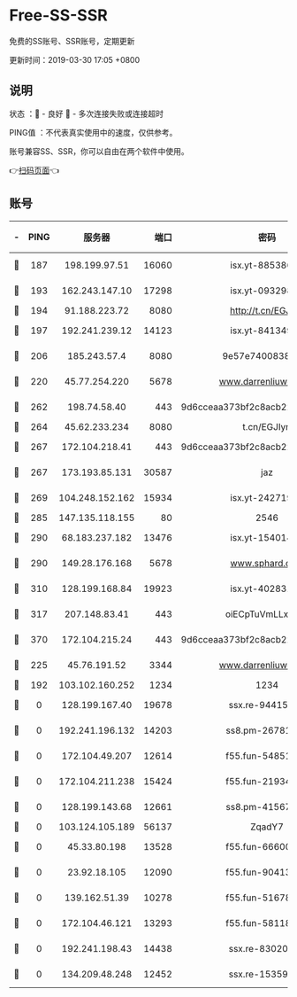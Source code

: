 # Free-SS-SSR

免费的SS账号、SSR账号，定期更新

更新时间：2019-03-30 17:05 +0800

## 说明

状态     ：🙂 - 良好 🙁 - 多次连接失败或连接超时

PING值   ：不代表真实使用中的速度，仅供参考。

账号兼容SS、SSR，你可以自由在两个软件中使用。

👉[扫码页面](https://liesauer.github.io/Free-SS-SSR/)👈

## 账号

|-|PING|服务器|端口|密码|加密方式|区域|
|:----:|:----:|:-----:|-----:|:----:|:----:|:----:|
|🙂|187|198.199.97.51|16060|isx.yt-88538698|aes-256-cfb|US|
|🙂|193|162.243.147.10|17298|isx.yt-09329886|aes-256-cfb|US|
|🙂|194|91.188.223.72|8080|http://t.cn/EGJIyrl|rc4-md5|RU|
|🙂|197|192.241.239.12|14123|isx.yt-84134989|aes-256-cfb|US|
|🙂|206|185.243.57.4|8080|9e57e7400838a01e|chacha20-ietf|US|
|🙂|220|45.77.254.220|5678|www.darrenliuwei.com|aes-256-cfb|SG|
|🙂|262|198.74.58.40|443|9d6cceaa373bf2c8acb22e60b6a58be6|aes-256-cfb|US|
|🙂|264|45.62.233.234|8080|t.cn/EGJIyrl|rc4-md5|CA|
|🙂|267|172.104.218.41|443|9d6cceaa373bf2c8acb22e60b6a58be6|aes-256-cfb|US|
|🙂|267|173.193.85.131|30587|jaz|aes-256-cfb|US|
|🙂|269|104.248.152.162|15934|isx.yt-24271978|aes-256-cfb|SG|
|🙂|285|147.135.118.155|80|2546|chacha20|US|
|🙂|290|68.183.237.182|13476|isx.yt-15401428|aes-256-cfb|SG|
|🙂|290|149.28.176.168|5678|www.sphard.com|aes-256-cfb|AU|
|🙂|310|128.199.168.84|19923|isx.yt-40283150|aes-256-cfb|SG|
|🙂|317|207.148.83.41|443|oiECpTuVmLLxk4Ts|aes-256-cfb|AU|
|🙂|370|172.104.215.24|443|9d6cceaa373bf2c8acb22e60b6a58be6|aes-256-cfb|US|
|🙂|225|45.76.191.52|3344|www.darrenliuwei.com|aes-256-cfb|JP|
|🙁|192|103.102.160.252|1234|1234|rc4-md5|JP|
|🙁|0|128.199.167.40|19678|ssx.re-94415415|aes-256-cfb|SG|
|🙁|0|192.241.196.132|14203|ss8.pm-26781562|aes-256-cfb|US|
|🙁|0|172.104.49.207|12614|f55.fun-54851192|aes-256-cfb|SG|
|🙁|0|172.104.211.238|15424|f55.fun-21934878|aes-256-cfb|US|
|🙁|0|128.199.143.68|12661|ss8.pm-41567124|aes-256-cfb|SG|
|🙁|0|103.124.105.189|56137|ZqadY7|chacha20|US|
|🙁|0|45.33.80.198|13528|f55.fun-66600164|aes-256-cfb|US|
|🙁|0|23.92.18.105|12090|f55.fun-90413595|aes-256-cfb|US|
|🙁|0|139.162.51.39|10278|f55.fun-51678330|aes-256-cfb|SG|
|🙁|0|172.104.46.121|13293|f55.fun-58118866|aes-256-cfb|SG|
|🙁|0|192.241.198.43|14438|ssx.re-83020606|aes-256-cfb|US|
|🙁|0|134.209.48.248|12452|ssx.re-15359519|aes-256-cfb|US|
